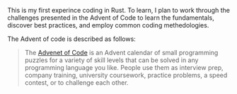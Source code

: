 This is my first experince coding in Rust. To learn, I plan to work through the challenges presented in the Advent of Code to learn the fundamentals, discover best practices, and employ common coding methedologies.

The Advent of code is described as follows:

> The [Advenet of Code](https://adventofcode.com/)  is an Advent calendar of small programming puzzles for a variety of skill levels that can be solved in any programming language you like. People use them as interview prep, company training, university coursework, practice problems, a speed contest, or to challenge each other.